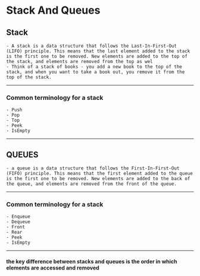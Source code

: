 # Stack And Queues

## Stack 
    - A stack is a data structure that follows the Last-In-First-Out (LIFO) principle. This means that the last element added to the stack is the first one to be removed. New elements are added to the top of the stack, and elements are removed from the top as wel
    - Think of a stack of books - you add a new book to the top of the stack, and when you want to take a book out, you remove it from the top of the stack.
-------    
### Common terminology for a stack
    - Push
    - Pop 
    - Top 
    - Peek 
    - IsEmpty
-------

## QUEUES
    - a queue is a data structure that follows the First-In-First-Out (FIFO) principle. This means that the first element added to the queue is the first one to be removed. New elements are added to the back of the queue, and elements are removed from the front of the queue.
-------

### Common terminology for a stack
    - Enqueue 
    - Dequeue 
    - Front 
    - Rear 
    - Peek 
    - IsEmpty 

-------

####   the key difference between stacks and queues is the order in which elements are accessed and removed